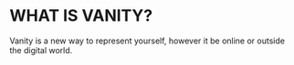 # WHAT IS VANITY?
Vanity is a new way to represent yourself, however it be online or outside the digital world.
